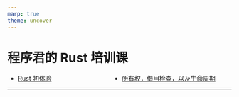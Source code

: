```yaml
---
marp: true
theme: uncover
---
```


<style>
.row {
  display: flex;
  flex-direction: row;
  flex-wrap: wrap;
  width: 100%;
}

.column {
  display: flex;
  flex-direction: column;
  flex-basis: 100%;
  flex: 1;
}
</style>

# 程序君的 Rust 培训课

<style scoped>
    ul { columns: 2; width: 90%; }
</style>

- [Rust 初体验](#2)
- [所有权，借用检查，以及生命周期](#38)

---

